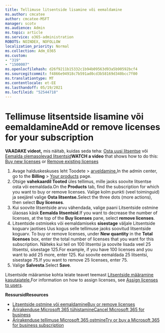 ```yaml
---
title: Tellimuse litsentside lisamine või eemaldamine
ms.author: cmcatee
author: cmcatee-MSFT
manager: scotv
ms.audience: Admin
ms.topic: article
ms.service: o365-administration
ROBOTS: NOINDEX, NOFOLLOW
localization_priority: Normal
ms.collection: Adm_O365
ms.custom:
- "319"
- "1500007"
ms.openlocfilehash: d26f9211b15332c1b94b09563d93a5b90592bcf4
ms.sourcegitcommit: f4866e94918c7b591ad0cd3b58169d340bcc7f00
ms.translationtype: MT
ms.contentlocale: et-EE
ms.lasthandoff: 05/19/2021
ms.locfileid: "52544718"
---
```

# <a name="add-or-remove-licenses-for-your-subscription"></a><span data-ttu-id="124ac-102">Tellimuse litsentside lisamine või eemaldamine</span><span class="sxs-lookup"><span data-stu-id="124ac-102">Add or remove licenses for your subscription</span></span>

<span data-ttu-id="124ac-103">**VAADAKE videot,** mis näitab, kuidas seda teha: [Osta uusi litsentse](https://go.microsoft.com/fwlink/p/?linkid=2154857) või [Eemalda olemasolevad litsentsid](https://go.microsoft.com/fwlink/p/?linkid=2154938)</span><span class="sxs-lookup"><span data-stu-id="124ac-103">**WATCH a video** that shows how to do this: [Buy new licenses](https://go.microsoft.com/fwlink/p/?linkid=2154857) or [Remove existing licenses](https://go.microsoft.com/fwlink/p/?linkid=2154938)</span></span>

1. <span data-ttu-id="124ac-104">Avage halduskeskuses leht Toodete  >  [arveldamine.](https://go.microsoft.com/fwlink/p/?linkid=842054)</span><span class="sxs-lookup"><span data-stu-id="124ac-104">In the admin center, go to the **Billing** > [Your products](https://go.microsoft.com/fwlink/p/?linkid=842054) page.</span></span>
2. <span data-ttu-id="124ac-105">Otsige **vahekaardil Tooted** üles tellimus, mille jaoks soovite litsentse osta või eemaldada.</span><span class="sxs-lookup"><span data-stu-id="124ac-105">On the **Products** tab, find the subscription for which you want to buy or remove licenses.</span></span> <span data-ttu-id="124ac-106">Valige kolm punkti (veel toiminguid) ja seejärel valige **Osta litsentse.**</span><span class="sxs-lookup"><span data-stu-id="124ac-106">Select the three dots (more actions), then select **Buy licenses**.</span></span>
3. <span data-ttu-id="124ac-107">Kui soovite litsentside arvu vähendada, valige paani  Litsentside ostmine ülaosas käsk **Eemalda litsentsid**.</span><span class="sxs-lookup"><span data-stu-id="124ac-107">If you want to decrease the number of licenses, at the top of the **Buy licenses** pane, select **remove licenses**.</span></span>
4. <span data-ttu-id="124ac-108">Litsentside ostmiseks või eemaldamiseks **sisestage** väljale Litsentside koguarv jaotises Uus kogus selle tellimuse jaoks soovitud litsentside koguarv. </span><span class="sxs-lookup"><span data-stu-id="124ac-108">To buy or remove licenses, under **New quantity** in the **Total licenses** box, enter the total number of licenses that you want for this subscription.</span></span> <span data-ttu-id="124ac-109">Näiteks kui teil on 100 litsentsi ja soovite lisada veel 25 litsentsi, sisestage 125.</span><span class="sxs-lookup"><span data-stu-id="124ac-109">For example, if you have 100 licenses and you want to add 25 more, enter 125.</span></span> <span data-ttu-id="124ac-110">Kui soovite eemaldada 25 litsentsi, sisestage 75.</span><span class="sxs-lookup"><span data-stu-id="124ac-110">If you want to remove 25 licenses, enter 75.</span></span>
5. <span data-ttu-id="124ac-111">Valige **Salvesta**.</span><span class="sxs-lookup"><span data-stu-id="124ac-111">Select **Save**.</span></span>

<span data-ttu-id="124ac-112">Litsentside määramise kohta leiate teavet teemast [Litsentside määramine kasutajatele.](/microsoft-365/admin/manage/assign-licenses-to-users)</span><span class="sxs-lookup"><span data-stu-id="124ac-112">For information on how to assign licenses, see [Assign licenses to users](/microsoft-365/admin/manage/assign-licenses-to-users).</span></span>

<span data-ttu-id="124ac-113">**Ressursid**</span><span class="sxs-lookup"><span data-stu-id="124ac-113">**Resources**</span></span>
  
- [<span data-ttu-id="124ac-114">Litsentside ostmine või eemaldamine</span><span class="sxs-lookup"><span data-stu-id="124ac-114">Buy or remove licenses</span></span>](/microsoft-365/commerce/licenses/buy-licenses)
- [<span data-ttu-id="124ac-115">Ärirakenduse Microsoft 365 tühistamine</span><span class="sxs-lookup"><span data-stu-id="124ac-115">Cancel Microsoft 365 for business</span></span>](/microsoft-365/commerce/subscriptions/cancel-your-subscription)
- [<span data-ttu-id="124ac-116">Ärirakenduse tellimuse Microsoft 365 ostmine</span><span class="sxs-lookup"><span data-stu-id="124ac-116">Try or buy a Microsoft 365 for business subscription</span></span>](/microsoft-365/commerce/try-or-buy-microsoft-365)
